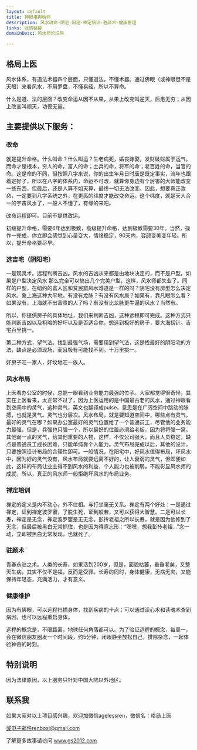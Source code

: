 ```yaml
---
layout: default
title: 神眼堪舆明师
description: 风水改命-阴宅-阳宅-禅定培训-驻颜术-健康管理 
links: 友情链接
domainDesc: 风水师论坛网

---
```



## 格局上医
风水体系，有道法术器四个层面，只懂道法，不懂术器。通过佛眼（或神眼但不是天眼）来看风水，不用罗盘，不懂易经，所以不算命。

什么是道、法的层面？改变命运从因不从果，从果上改变叫逆天，后患无穷；从因上改变叫顺天，功德无量。


## 主要提供以下服务：
### 改命
就是提升命格。什么叫命？什么叫运？生老病死，婚丧嫁娶，发财破财属于运气。而命才是根本，穷人的命，富人的命；士兵的命，将军的命；老百姓的命，当官的命。这是命的不同，但按照八字来说，你的出生年月日时辰是既定事实，流年也跟着定好了，所以在八字的体系内，命运不可改，就算你身边有个厉害的大师能改变一些东西，但最后，还是人算不如天算，最终一切无法改变。因此，想要真正改命，一定要到八字系统之外，在更高的纬度才能改变命运。这个纬度，就是天人合一的宇宙风水了，一般人不懂了，有缘的来吧。

改命远程即可。目前不提供改运。

初级提升命格，需要6年达到极致，高级提升命格，达到极致需要30年。当然，操作一完成，你立即会感觉到心量变大，情绪稳定，90天内，容颜变美变年轻。所以，提升命格要尽早。


### 选吉宅（阴阳宅）

一是观灵术。远程判断吉凶。风水的吉凶从来都是由地块决定的，而不是户型。如果是户型决定风水 那么完全可以搞出几个完美户型，这样，风水师都失业了。同样的户型，在纽约的富人区和贫民窟风水难道是一样的吗？阴宅没有房型怎么决定风水。象上海这种大平地，有没有龙脉？有没有风水局？如果有，靠凡眼怎么看？如果没有，上海就不出富贵的人了吗？有没有比龙脉更牛逼的风水？当然有。

所以，你提供房子的具体地址，我们来判断吉凶，这种远程即可完成。这种方式只能判断吉凶以及粗略的好坏以及是否适合你，想选到极好的房子，要大海捞针。吉宅百里挑一。

第二种方式，望气法。找到最强气场，需要用到望气法，这是找最好的阴阳宅的方法，缺点是必须现场，而且极有可能找不到。十万里挑一。

好房子旺一家人，好坟地旺一族人。

### 风水布局

上医看办公室的时候，总能一眼看到业务能力最强的位子。大家都觉得很奇怪，其实在上医看来，太正常不过了，因为上医运用的是中国最古老的风水，通过神眼看到空间中的灵气，这种灵气，英文也翻译成pulse，意思是在广阔空间中跳动的脉搏，也就是灵气。灵气也分层次。风水布局，就是要知道空间中，哪些点有灵气，最好的灵气在哪？如果办公室最好的灵气位置给了一个普通员工，尽管他的业务能力最强，但是，兵强也只强一个，所以最好的位置必须给老板，因为将将强一窝。其他弱一点的灵气，给其他重要的人物，这样，不仅公司强大，而且人员稳定，缺点是普通员工成长困难，只能单纯靠个人能力。灵气布局完成以后，其他的设计，只要按照设计布局的合理性即可。一般情况，在阳宅中，好风水值得布局，坏风水中，因为好的灵气没有，风水布局就要远离不好的，让人衰弱的灵气，但即便如此，这样的布局让业主得不到风水的利益，个人能力也被削弱，不能彰显风水师的成就，所以，真正的风水师一般拒绝坏风水的布局业务。

### 禅定培训

禅定的定义是内不动心，外不住相。与打坐毫无关系。禅定有两个好处：一是通过禅定，证到禅定波罗蜜，了脱生死，证到般若，又可以获得大智慧。二是可以长寿，禅定是无念，禅定波罗蜜是无无念。彭抟老祖之所以长寿，就是因为他修到了无念，但最后被黑白无常抓住，也是因为得意忘形：“嘿嘿，想我彭抟老祖…”念一动，立即被黑白无常发现，也就死了。

### 驻颜术

青春永驻之术。人类的长寿，如果活到200岁，但是，面貌枯萎，垂垂老矣，又整天生病，其实不仅不是福，反而是受罪。长寿的同时，身体健康，无病无灾，又能保持年轻态，充满活力，才有意义。

### 健康维护

因为有佛眼，可以远程扫描身体，找到疾病的卡点；可以通过读心术和读魂术查到病因，也可以远程重启身体。

远程的概念是，不限距离，地球任何角落都可以。为了验证远程的概念，每周一，会在微信朋友圈发一个时间段，约5分钟，闭眼静坐放松自己，排除杂念，一起体验神奇的时刻。



## 特别说明

因为法律原因，以上服务只针对中国大陆以外地区。



## 联系我


如果大家对以上项目感兴趣，欢迎加微信agelessren，微信名：格局上医

或电子邮件renboxi@gmail.com

了解更多故事请访问 <a href="http://www.gs2012.com" target="_blank"> www.gs2012.com </a>

